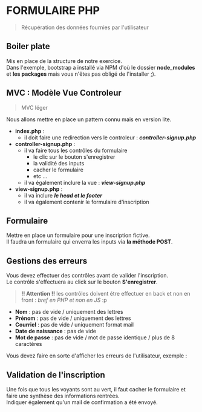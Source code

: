 # FORMULAIRE PHP
> Récupération des données fournies par l'utilisateur

## Boiler plate
Mis en place de la structure de notre exercice.  
Dans l'exemple, bootstrap a installé via NPM d'où le dossier **node_modules** et **les packages** mais vous n'êtes pas obligé de l'installer ;).

## MVC : Modèle Vue Controleur
> MVC léger

Nous allons mettre en place un pattern connu mais en version lite.  
- **index.php** :  
    - il doit faire une redirection vers le controleur : ***controller-signup.php***
- **controller-signup.php** :  
    - il va faire tous les contrôles du formulaire  
        - le clic sur le bouton s'enregistrer
        - la validité des inputs
        - cacher le formulaire
        - etc ...
    - il va également inclure la vue : ***view-signup.php***
- **view-signup.php** :
    - il va inclure ***le head et le footer***
    - il va également contenir le formulaire d'inscription

## Formulaire
Mettre en place un formulaire pour une inscription fictive.  
Il faudra un formulaire qui enverra les inputs via **la méthode POST**.

## Gestions des erreurs
Vous devez effectuer des contrôles avant de valider l'inscription.  
Le contrôle s'effectuera au click sur le bouton **S'enregistrer**.  
> **!! Attention !!** les contrôles doivent étre effectuer en back et non en front : *bref en PHP et non en JS* :p

- **Nom** : pas de vide / uniquement des lettres
- **Prénom** : pas de vide / uniquement des lettres
- **Courriel** : pas de vide / uniquement format mail
- **Date de naissance** : pas de vide
- **Mot de passe** : pas de vide / mot de passe identique / plus de 8 caractères

Vous devez faire en sorte d'afficher les erreurs de l'utilisateur, exemple :  

## Validation de l'inscription
Une fois que tous les voyants sont au vert, il faut cacher le formulaire et faire une synthèse des informations rentrées.  
Indiquer également qu'un mail de confirmation a été envoyé.